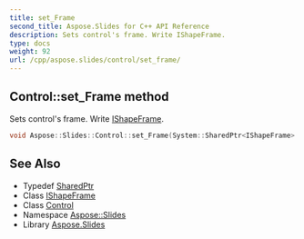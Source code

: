 ```yaml
---
title: set_Frame
second_title: Aspose.Slides for C++ API Reference
description: Sets control's frame. Write IShapeFrame.
type: docs
weight: 92
url: /cpp/aspose.slides/control/set_frame/
---
```

## Control::set_Frame method


Sets control's frame. Write [IShapeFrame](../../ishapeframe/).

```cpp
void Aspose::Slides::Control::set_Frame(System::SharedPtr<IShapeFrame> value) override
```

## See Also

* Typedef [SharedPtr](../../../system/sharedptr/)
* Class [IShapeFrame](../../ishapeframe/)
* Class [Control](../)
* Namespace [Aspose::Slides](../../)
* Library [Aspose.Slides](../../../)
